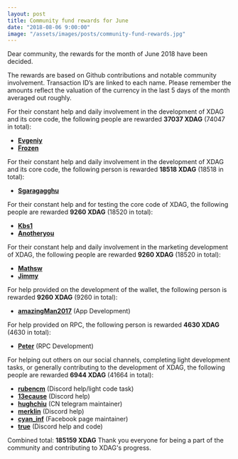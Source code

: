```yaml
---
layout: post
title: Community fund rewards for June
date: "2018-08-06 9:00:00"
image: "/assets/images/posts/community-fund-rewards.jpg"
---
```

Dear community, the rewards for the month of June 2018 have been decided. 

The rewards are based on Github contributions and  notable community involvement. Transaction ID’s are linked to each name. Please remember the amounts reflect the valuation of the currency in the last 5 days of the month averaged out roughly.

For their constant help and daily involvement in the development of XDAG and its core code, 
the following people are rewarded **37037 XDAG** (74047 in total):
* [**Evgeniy**](https://explorer.xdag.io/block/g9oDR0GFwwz7gXblvTfYP253ZqRh8yY6)
* [**Frozen**](https://explorer.xdag.io/block/31cCNrHR5xKqadVlz64r0cdZ9GkF59d5)

For their constant help and daily involvement in the development of XDAG and its core code, the following person is rewarded **18518 XDAG** (18518 in total):
* [**Sgaragagghu**](https://explorer.xdag.io/block/QJmHKXK87VUSR8aLW++lA16lT3/gl8Xg)

For their constant help and for testing the core code of XDAG,
the following people are rewarded **9260 XDAG** (18520 in total):
* [**Kbs1**](https://explorer.xdag.io/block/TD11fXK7CiMzndSRP5gKUzO/CvGw3zSg)
* [**Anotheryou**](https://explorer.xdag.io/block/qTrY/3Fhq0hEJcAXZRFOHcuxaDzxOBxC)

For their constant help and daily involvement in the marketing development of XDAG, 
the following people are rewarded **9260 XDAG** (18520 in total):
* [**Mathsw**](https://explorer.xdag.io/block/eT+D8gbdHcmi4Q7iEndB+DRPZIKCO87F)
* [**Jimmy**](https://explorer.xdag.io/block/3DPChAGJJqlIbXRxq2PmGsmErMNYJaRR)

For help provided on the development of the wallet,
the following person is rewarded **9260 XDAG** (9260 in total):
* [**amazingMan2017**](https://explorer.xdag.io/block/nBVkj/OYE7f0+0q0u90br4sXNO1+TmfU) (App Development)

For help provided on RPC,
the following person is rewarded **4630 XDAG** (4630 in total):
* [**Peter**](https://explorer.xdag.io/block/I31SY0DK8AWc1qEgTuVhUcK7IKttlddi) (RPC Development)

For helping out others on our social channels, completing light development tasks, or generally contributing to the development of XDAG, 
the following people are rewarded **6944 XDAG** (41664 in total):
* [**rubencm**](https://explorer.xdag.io/block/z3Jwa6eByX60nJbREjfP4vbE1VOI91JU) (Discord help/light code task)
* [**13ecause**](https://explorer.xdag.io/block/G5q/oYOyDp4Rru458K6QXzZnBzw+C1lu) (Discord help)
* [**hughchiu**](https://explorer.xdag.io/block/YZ+8n21nnuu58o+Q5ACblOgM0knvN9Xe) (CN telegram maintainer)
* [**merklin**](https://explorer.xdag.io/block/RowrSqsJvtvnI1pn+s8hP7MXwUMjGGlE) (Discord help)
* [**cyan_inf**](https://explorer.xdag.io/block/iBZSY9RaxXxy/QFn5PrXhQUlpZ80poR9) (Facebook page maintainer)
* [**true**](https://explorer.xdag.io/block/EaN4cuSY5l9oM6nTLFAfXMEk8N+qBqwZ) (Discord help and code)

Combined total: **185159 XDAG**
Thank you everyone for being a part of the community and contributing to XDAG's progress.
